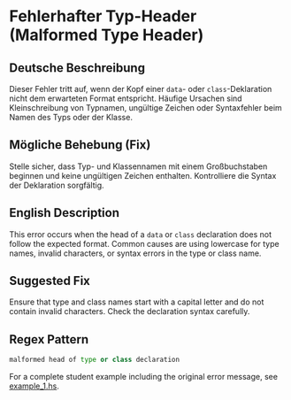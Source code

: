 # Fehlerhafter Typ-Header (Malformed Type Header)

## Deutsche Beschreibung
Dieser Fehler tritt auf, wenn der Kopf einer `data`- oder `class`-Deklaration nicht dem erwarteten Format entspricht. Häufige Ursachen sind Kleinschreibung von Typnamen, ungültige Zeichen oder Syntaxfehler beim Namen des Typs oder der Klasse.

## Mögliche Behebung (Fix)
Stelle sicher, dass Typ- und Klassennamen mit einem Großbuchstaben beginnen und keine ungültigen Zeichen enthalten. Kontrolliere die Syntax der Deklaration sorgfältig.

## English Description
This error occurs when the head of a `data` or `class` declaration does not follow the expected format. Common causes are using lowercase for type names, invalid characters, or syntax errors in the type or class name.

## Suggested Fix
Ensure that type and class names start with a capital letter and do not contain invalid characters. Check the declaration syntax carefully.

## Regex Pattern
```python
malformed head of type or class declaration
```

For a complete student example including the original error message, see [example_1.hs](./example_1.hs).
